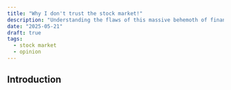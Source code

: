 ```yaml
---
title: "Why I don't trust the stock market!"
description: "Understanding the flaws of this massive behemoth of financial tool that benefits the wealthy and those who holds command of the system, while undermining the rights of those who not."
date: "2025-05-21"
draft: true
tags:
  - stock market
  - opinion
---
```


## Introduction